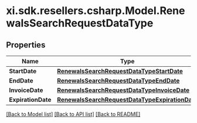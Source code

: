 # xi.sdk.resellers.csharp.Model.RenewalsSearchRequestDataType

## Properties

Name | Type | Description | Notes
------------ | ------------- | ------------- | -------------
**StartDate** | [**RenewalsSearchRequestDataTypeStartDate**](RenewalsSearchRequestDataTypeStartDate.md) |  | [optional] 
**EndDate** | [**RenewalsSearchRequestDataTypeEndDate**](RenewalsSearchRequestDataTypeEndDate.md) |  | [optional] 
**InvoiceDate** | [**RenewalsSearchRequestDataTypeInvoiceDate**](RenewalsSearchRequestDataTypeInvoiceDate.md) |  | [optional] 
**ExpirationDate** | [**RenewalsSearchRequestDataTypeExpirationDate**](RenewalsSearchRequestDataTypeExpirationDate.md) |  | [optional] 

[[Back to Model list]](../README.md#documentation-for-models) [[Back to API list]](../README.md#documentation-for-api-endpoints) [[Back to README]](../README.md)

